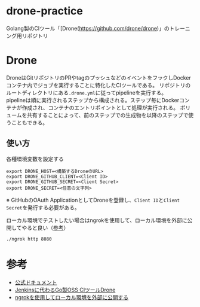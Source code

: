# drone-practice
Golang製のCIツール「[Drone(https://github.com/drone/drone)」のトレーニング用リポジトリ

# Drone
DroneはGitリポジトリのPRやtagのプッシュなどのイベントをフックしDockerコンテナ内でジョブを実行することに特化したCIツールである。
リポジトリのルートディレクトリにある`.drone.yml`に従ってpipelineを実行する。  
pipelineは順に実行されるステップから構成される。ステップ毎にDockerコンテナが作成され、コンテナのエントリポイントとして処理が実行される。
ボリュームを共有することによって、前のステップでの生成物を以降のステップで使うこともできる。

## 使い方
各種環境変数を設定する
```
export DRONE_HOST=<構築するDroneのURL>
export DRONE_GITHUB_CLIENT=<Client ID>
export DRONE_GITHUB_SECRET=<Client Secret>
export DRONE_SECRET=<任意の文字列>
```
※ GitHubのOAuth ApplicationとしてDroneを登録し、`Client ID`と`Client Secret`を発行する必要がある。

ローカル環境でテストしたい場合はngrokを使用して、ローカル環境を外部に公開してやると良い（[参考](https://qiita.com/kitaro729/items/44214f9f81d3ebda58bd)）
```
./ngrok http 8080
```

# 参考
- [公式ドキュメント](http://docs.drone.io/installation/)
- [Jenkinsに代わるGo製OSS CIツールDrone](https://engineering.linecorp.com/ja/blog/detail/218)
- [ngrokを使用してローカル環境を外部に公開する](https://qiita.com/kitaro729/items/44214f9f81d3ebda58bd)
